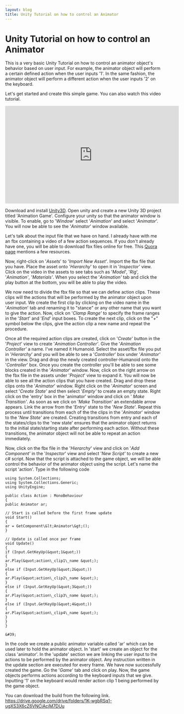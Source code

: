 ```yaml
---
layout: blog
title: Unity Tutorial on how to control an Animator  
---
```


# Unity Tutorial on how to control an Animator  



This is a very basic Unity Tutorial on how to control an animator object&#39;s behavior based on user input. For example, the animator object will perform a certain defined action when the user inputs &#39;1&#39;. In the same fashion, the animator object will perform a different action when the user inputs &#39;2&#39; on the keyboard.

Let&#39;s get started and create this simple game. You can also watch this video tutorial.


<iframe width="560" height="315" src="https://www.youtube.com/embed/_yDVf4bKz6Y" frameborder="0" allow="accelerometer; autoplay; encrypted-media; gyroscope; picture-in-picture" allowfullscreen></iframe>


Download and install [Unity3D](https://unity3d.com/unity). Open unity and create a new Unity 3D project titled &#39;Animation Game&#39;.  Configure your unity so that the animator window is visible. To enable, go to &#39;_Window_&#39; select &#39;_Animation_&#39; and select &#39;_Animator_&#39;. You will now be able to see the &#39;_Animator_&#39; window available.

Let&#39;s talk about the input file that we have on hand. I already have with me an fbx containing a video of a few action sequences. If you don&#39;t already have one, you will be able to download fbx files online for free. This [Quora page](https://www.quora.com/What-is-the-best-free-database-of-3D-models-I-can-use-in-Unity) mentions a few resources.

Now, right-click on &#39;_Assets_&#39; to &#39;_Import New Asset&#39;_. Import the fbx file that you have. Place the asset onto &#39;_Hierarchy_&#39; to open it in &#39;_Inspector&#39;_ view. Click on the video in the assets to see tabs such as &#39;_Model_&#39;, &#39;_Rig_&#39;, &#39;_Animation&#39;_, &#39;_Materials&#39;_.  When you select the &#39;_Animation&#39;_ tab and click the play button at the bottom, you will be able to play the video.

We now need to divide the fbx file so that we can define action clips. These clips will the actions that will be performed by the animator object upon user input. We create the first clip by clicking on the video name in the &#39;_Animation_&#39; tab and renaming it to &quot;stance&quot; or any other name that you want to give the action. Now, click on &#39;_Clamp Range&#39;_ to specify  the frame ranges in the &#39;_Start_&#39; and &#39;_End_&#39; input boxes. To create the next clip, click on the &quot;_+_&quot; symbol below the clips, give the action clip a new name and repeat the procedure.

Once all the required action clips are created, click on &#39;_Create_&#39; button in the &#39;_Project_&#39; view to create &#39;_Animation Controller&#39;_. Give the &#39;_Animation Controller&#39;_ a name. I&#39;ve named it Humanoid. Select the asset/fbx file you put in &#39;_Hierarchy_&#39; and you will be able to see a &#39;_Controller_&#39; box under &#39;_Animator&#39;_ in the view. Drag and drop the newly created controller-Humanoid onto the &#39;_Controller_&#39; box. Once you create the controller you&#39;ll be able to see some blocks created in the &#39;_Animator_&#39; window. Now, click on the right arrow on the fbx file in the assets under &#39;_Project_&#39; view to expand it. You will now be able to see all the action clips that you have created. Drag and drop these clips onto the &#39;_Animator_&#39; window. Right click on the &#39;_Animator_&#39; screen and select &#39;_Create State&#39;_ and then select &#39;_Empty&#39;_ to create an empty state. Right click on the &#39;entry&#39; box in the &#39;animator&#39; window and click on &#39; _Make Transition&#39;_.  As soon as we click on &#39;_Make Transition_&#39; an extendable arrow appears. Link the arrow from the &#39;_Entry_&#39; state to the &#39;_New State_&#39;. Repeat this process until transitions from  each of the the clips in the &#39;_Animator_&#39; window  to the &#39;_New State&#39;_ are created. Creating transitions from entry and each of the states/clips to the &#39;new state&#39; ensures that the animator object returns to the initial state/starting state after performing each action. Without these transitions, the animator object will not be able to repeat an action immediately.

Now, click on the fbx file in the &#39;_Hierarchy_&#39; view and click on &#39;_Add Component&#39;_ in the &#39;_Inspector_&#39; view and select &#39;_New Script&#39;_ to create a new c# script. Now that the script is attached to the game object, we will be able control the behavior of the animator object using the script. Let&#39;s name the script &#39;action&#39;. Type in the following code

```
using System.Collections;
using System.Collections.Generic;
using UnityEngine;

public class Action : MonoBehaviour
{
public Animator ar;

// Start is called before the first frame update
void Start()
{
ar = GetComponent\&lt;Animator\&gt;();
}

// Update is called once per frame
void Update()
{
if (Input.GetKeyUp(&quot;1&quot;))
{
ar.Play(&quot;action\_clip1\_name &quot;);
}
else if (Input.GetKeyUp(&quot;2&quot;))
{
ar.Play(&quot;action\_clip2\_name &quot;);
}
else if (Input.GetKeyUp(&quot;3&quot;))
{
ar.Play(&quot;action\_clip3\_name &quot;);
}
else if (Input.GetKeyUp(&quot;4&quot;))
{
ar.Play(&quot;action\_clip4\_name &quot;);
}
}
}

&#39;
```

In the code we create a public animator variable called &#39;ar&#39; which can be used later to hold the animator object. In &#39;start&#39; we create an object for the class &#39;animator&#39;. In the &#39;update&#39; section we are linking the user input to the actions to be performed by the animator object. Any instruction written in the update section are executed for every frame. We have now successfully created the game. Go the &#39;_Game_&#39; tab and click on play. Now, the game objects performs actions according to the keyboard inputs that we give. Inputting &#39;1&#39; on the keyboard would render action clip 1 being performed by the game object.


You can download the build from the following link. https://drive.google.com/drive/folders/1K-wgbRSq1-ugXS3X6cZ6VNCiAcjM7DUu
